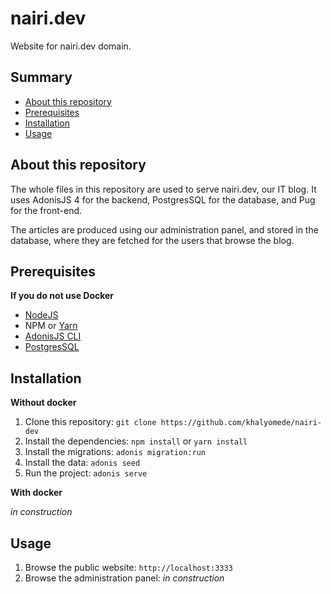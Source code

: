# nairi.dev

Website for nairi.dev domain.

## Summary

- [About this repository](#about-this-repository)
- [Prerequisites](#prerequisites)
- [Installation](#installation)
- [Usage](#usage)

## About this repository

The whole files in this repository are used to serve nairi.dev, our IT blog. It uses AdonisJS 4 for the backend, PostgresSQL for the database, and Pug for the front-end.

The articles are produced using our administration panel, and stored in the database, where they are fetched for the users that browse the blog.

## Prerequisites

**If you do not use Docker**

- [NodeJS](https://nodejs.org/en/download/)
- NPM or [Yarn](https://yarnpkg.com/en/docs/install)
- [AdonisJS CLI](https://www.npmjs.com/package/@adonisjs/cli)
- [PostgresSQL](https://www.postgresql.org/download/)

## Installation

**Without docker**

1. Clone this repository: `git clone https://github.com/khalyomede/nairi-dev`
2. Install the dependencies: `npm install` or `yarn install`
3. Install the migrations: `adonis migration:run`
4. Install the data: `adonis seed`
5. Run the project: `adonis serve`

**With docker**

_in construction_

## Usage

1. Browse the public website: `http://localhost:3333`
2. Browse the administration panel: _in construction_
